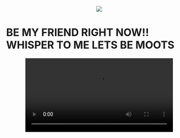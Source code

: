 <p align="center" width="100%">
    <img src="https://komarev.com/ghpvc/?username=NxAou&style=for-the-badge&label=✧✦&color=000000"> 

# BE MY FRIEND RIGHT NOW!! WHISPER TO ME LETS BE MOOTS 
<div align="center">
  <video src="https://github.com/user-attachments/assets/19dcaef1-c8b3-40e2-949f-07cef15a4cf1" width="400" />
</div>



